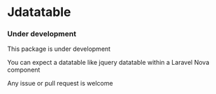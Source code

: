 # Jdatatable

### Under development

This package is under development

You can expect a datatable like jquery datatable within a Laravel Nova component

Any issue or pull request is welcome